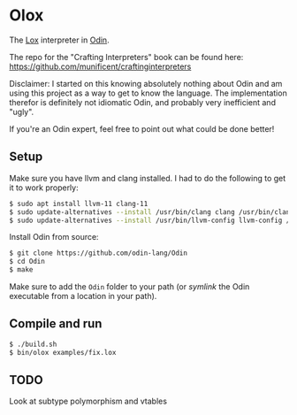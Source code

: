# Olox

The [Lox](https://craftinginterpreters.com/) interpreter in [Odin](https://odin-lang.org/).

The repo for the "Crafting Interpreters" book can be found here: https://github.com/munificent/craftinginterpreters

Disclaimer: I started on this knowing absolutely nothing about Odin and am using this project
as a way to get to know the language. The implementation therefor is definitely not idiomatic
Odin, and probably very inefficient and "ugly".

If you're an Odin expert, feel free to point out what could be done better!

## Setup

Make sure you have llvm and clang installed. I had to do the following to get it to work properly:

```bash
$ sudo apt install llvm-11 clang-11
$ sudo update-alternatives --install /usr/bin/clang clang /usr/bin/clang-11 100
$ sudo update-alternatives --install /usr/bin/llvm-config llvm-config /usr/bin/llvm-config-11 100
```

Install Odin from source:

```bash
$ git clone https://github.com/odin-lang/Odin
$ cd Odin
$ make
```

Make sure to add the `Odin` folder to your path (or *symlink* the Odin executable from a location
in your path).

## Compile and run

```bash
$ ./build.sh 
$ bin/olox examples/fix.lox
```

## TODO

Look at subtype polymorphism and vtables
